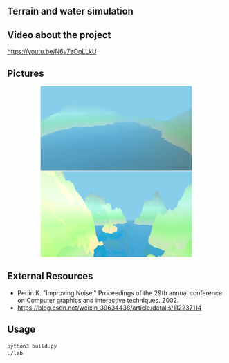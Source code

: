 ## Terrain and water simulation

## Video about the project
https://youtu.be/N6v7zOqLLkU

## Pictures
<p align="center">
  <img src="./pic/pic1.png" width="350" title="at width = 0.0011">
  <img src="./pic/pic2.png" width="350" title="at width = 0.005">
</p>

## External Resources
  * Perlin K. "Improving Noise." Proceedings of the 29th annual conference on Computer graphics and interactive techniques. 2002.
  * https://blog.csdn.net/weixin_39634438/article/details/112237114

## Usage
```
python3 build.py
./lab
```
